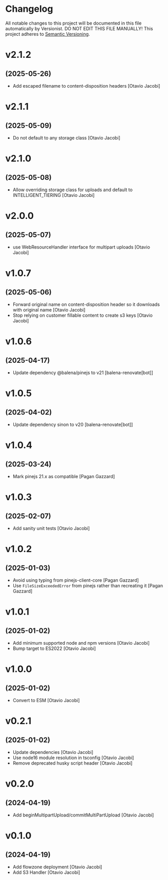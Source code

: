 # Changelog

All notable changes to this project will be documented in this file
automatically by Versionist. DO NOT EDIT THIS FILE MANUALLY!
This project adheres to [Semantic Versioning](http://semver.org/).

# v2.1.2
## (2025-05-26)

* Add escaped filename to content-disposition headers [Otavio Jacobi]

# v2.1.1
## (2025-05-09)

* Do not default to any storage class [Otavio Jacobi]

# v2.1.0
## (2025-05-08)

* Allow overriding storage class for uploads and default to INTELLIGENT_TIERING [Otavio Jacobi]

# v2.0.0
## (2025-05-07)

* use WebResourceHandler interface for multipart uploads [Otavio Jacobi]

# v1.0.7
## (2025-05-06)

* Forward original name on content-disposition header so it downloads with original name [Otavio Jacobi]
* Stop relying on customer fillable content to create s3 keys [Otavio Jacobi]

# v1.0.6
## (2025-04-17)

* Update dependency @balena/pinejs to v21 [balena-renovate[bot]]

# v1.0.5
## (2025-04-02)

* Update dependency sinon to v20 [balena-renovate[bot]]

# v1.0.4
## (2025-03-24)

* Mark pinejs 21.x as compatible [Pagan Gazzard]

# v1.0.3
## (2025-02-07)

* Add sanity unit tests [Otavio Jacobi]

# v1.0.2
## (2025-01-03)

* Avoid using typing from pinejs-client-core [Pagan Gazzard]
* Use `FileSizeExceededError` from pinejs rather than recreating it [Pagan Gazzard]

# v1.0.1
## (2025-01-02)

* Add minimum supported node and npm versions [Otavio Jacobi]
* Bump target to ES2022 [Otavio Jacobi]

# v1.0.0
## (2025-01-02)

* Convert to ESM [Otavio Jacobi]

# v0.2.1
## (2025-01-02)

* Update dependencies [Otavio Jacobi]
* Use node16 module resolution in tsconfig [Otavio Jacobi]
* Remove deprecated husky script header [Otavio Jacobi]

# v0.2.0
## (2024-04-19)

* Add beginMultipartUpload/commitMultiPartUpload [Otavio Jacobi]

# v0.1.0
## (2024-04-19)

* Add flowzone deployment [Otavio Jacobi]
* Add S3 Handler [Otavio Jacobi]

